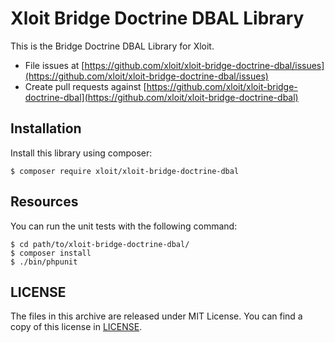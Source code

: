 # Xloit Bridge Doctrine DBAL Library

This is the Bridge Doctrine DBAL Library for Xloit.

- File issues at [https://github.com/xloit/xloit-bridge-doctrine-dbal/issues](https://github.com/xloit/xloit-bridge-doctrine-dbal/issues)
- Create pull requests against [https://github.com/xloit/xloit-bridge-doctrine-dbal](https://github.com/xloit/xloit-bridge-doctrine-dbal)

## Installation

Install this library using composer:

```
$ composer require xloit/xloit-bridge-doctrine-dbal
```

## Resources

You can run the unit tests with the following command:

```
$ cd path/to/xloit-bridge-doctrine-dbal/
$ composer install
$ ./bin/phpunit
```

## LICENSE

The files in this archive are released under MIT License.
You can find a copy of this license in [LICENSE](LICENSE).
